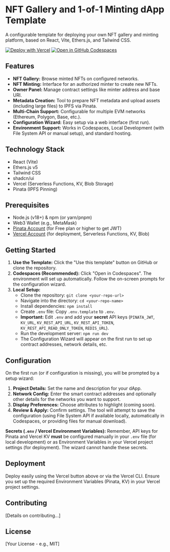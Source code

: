 # NFT Gallery and 1-of-1 Minting dApp Template

A configurable template for deploying your own NFT gallery and minting platform, based on React, Vite, Ethers.js, and Tailwind CSS.

[![Deploy with Vercel](https://vercel.com/button)](https://vercel.com/new/clone?repository-url=https%3A%2F%2Fgithub.com%2F<YourUsername>%2F<YourRepoName>) <!-- TODO: Update this link after publishing -->
[![Open in GitHub Codespaces](https://github.com/codespaces/badge.svg)](https://codespaces.new/<YourUsername>/<YourRepoName>) <!-- TODO: Update this link after publishing -->

## Features

*   **NFT Gallery:** Browse minted NFTs on configured networks.
*   **NFT Minting:** Interface for an authorized minter to create new NFTs.
*   **Owner Panel:** Manage contract settings like minter address and base URI.
*   **Metadata Creation:** Tool to prepare NFT metadata and upload assets (including large files) to IPFS via Pinata.
*   **Multi-Chain Support:** Configurable for multiple EVM networks (Ethereum, Polygon, Base, etc.).
*   **Configuration Wizard:** Easy setup via a web interface (first run).
*   **Environment Support:** Works in Codespaces, Local Development (with File System API or manual setup), and standard hosting.

## Technology Stack

*   React (Vite)
*   Ethers.js v5
*   Tailwind CSS
*   shadcn/ui
*   Vercel (Serverless Functions, KV, Blob Storage)
*   Pinata (IPFS Pinning)

## Prerequisites

*   Node.js (v18+) & npm (or yarn/pnpm)
*   Web3 Wallet (e.g., MetaMask)
*   [Pinata Account](https://pinata.cloud) (for Free plan or higher to get JWT)
*   [Vercel Account](https://vercel.com) (for deployment, Serverless Functions, KV, Blob)

## Getting Started

1.  **Use the Template:** Click the "Use this template" button on GitHub or clone the repository.
2.  **Codespaces (Recommended):** Click "Open in Codespaces". The environment will set up automatically. Follow the on-screen prompts for the configuration wizard.
3.  **Local Setup:**
    *   Clone the repository: `git clone <your-repo-url>`
    *   Navigate into the directory: `cd <your-repo-name>`
    *   Install dependencies: `npm install`
    *   Create `.env` file: Copy `.env.template` to `.env`.
    *   **Important:** Edit `.env` and add your **secret** API keys (`PINATA_JWT`, `KV_URL`, `KV_REST_API_URL`, `KV_REST_API_TOKEN`, `KV_REST_API_READ_ONLY_TOKEN`, `REDIS_URL`).
    *   Run the development server: `npm run dev`
    *   The Configuration Wizard will appear on the first run to set up contract addresses, network details, etc.

## Configuration

On the first run (or if configuration is missing), you will be prompted by a setup wizard:

1.  **Project Details:** Set the name and description for your dApp.
2.  **Network Config:** Enter the smart contract addresses and optionally other details for the networks you want to support.
3.  **Display Preferences:** Choose attributes to highlight (coming soon).
4.  **Review & Apply:** Confirm settings. The tool will attempt to save the configuration (using File System API if available locally, automatically in Codespaces, or providing files for manual download).

**Secrets (`.env` / Vercel Environment Variables):**
Remember, API keys for Pinata and Vercel KV **must** be configured manually in your `.env` file (for local development) or as Environment Variables in your Vercel project settings (for deployment). The wizard cannot handle these secrets.

## Deployment

Deploy easily using the Vercel button above or via the Vercel CLI. Ensure you set up the required Environment Variables (Pinata, KV) in your Vercel project settings.

## Contributing

[Details on contributing...] <!-- TODO: Add contribution guidelines if applicable -->

## License

[Your License - e.g., MIT] <!-- TODO: Choose and add a license -->